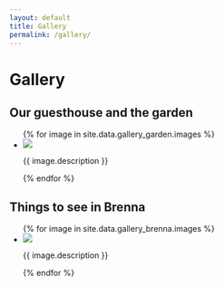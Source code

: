 ```yaml
---
layout: default
title: Gallery
permalink: /gallery/
---
```


<h1>Gallery</h1>

<h2>Our guesthouse and the garden</h2>

<div class="gallery">
    <ul id="garden-gallery" class="gallery list-unstyled cS-hidden">
        {% for image in site.data.gallery_garden.images %}
        <li data-thumb="{{ image.thumb_path }}"> 
            <img src="{{ image.path }}" />
            <p>{{ image.description }}</p>
        </li>    
        {% endfor %}
    </ul>
</div>

<div class="section">
<h2>Things to see in Brenna</h2>

<div class="gallery">
    <ul id="brenna-gallery" class="gallery list-unstyled cS-hidden">
        {% for image in site.data.gallery_brenna.images %}
        <li data-thumb="{{ image.thumb_path }}"> 
            <img src="{{ image.path }}" />
            <p>{{ image.description }}</p>
        </li>    
        {% endfor %}
    </ul>
    </div>
</div>

<script type="text/javascript">
    $(document).ready(function() {
            $('#garden-gallery').lightSlider({
                gallery:true,
                item:1,
                thumbItem:9,
                slideMargin: 0,
                speed:500,
                auto:false,
                loop:true,
                onSliderLoad: function() {
                    $('#garden-gallery').removeClass('cS-hidden');
                }  
            });
            $('#brenna-gallery').lightSlider({
                gallery:true,
                item:1,
                thumbItem:9,
                slideMargin: 0,
                speed:500,
                auto:false,
                loop:true,
                onSliderLoad: function() {
                    $('#brenna-gallery').removeClass('cS-hidden');
                }  
            });
    });
</script>